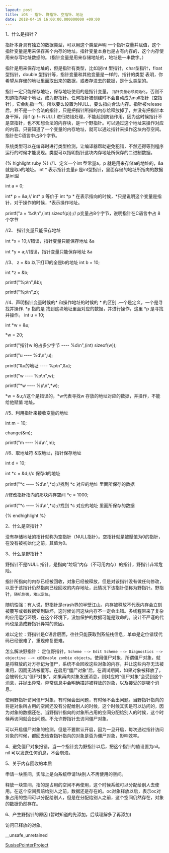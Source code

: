 ```yaml
---
layout: post
title: iOS - 指针、野指针、空指针、地址
date: 2018-04-19 16:00:00.000000000 +09:00
---
```


1、什么是指针？

指针本身具有独立的数据类型，可以用这个类型声明 一个指针变量并赋值，这个指针变量是用来保存某个内存的地址。指针变量本身也是占有内存的，这个内存使用来存写地址数据的。（指针变量是用来存储地址的，地址是一串数字。）

指针是用来保存地址的，但是指针有类型，比如说int 型指针，char型指针，float 型指针，double 型指针等，指针变量和其他变量是一样的。指针的类型 表明，你希望从存储的地址里面取出来的数据，或者存进去的数据，是什么类型的。

指针一定只能保存地址，保存地址使用的是指针变量。 `指针变量必须初始化`，否则不知道指向哪个地址，成为野指针。任何指针被创建时不会自动成为null指针（空指针），它会乱指一气。所以要么设置为NULL，要么指向合法内存。指针被release后，并不是一个合法的指针，只是把指针所指的内存给释放掉了，并没有把指针本身干掉，用if (p != NULL) 进行防错处理，不能起到防错作用，因为这时候指针不是空指针，也不知想合法的内存块，是一个野指针。可以通过这个地址来操作对应的内容。只要知道了一个变量的内存地址，就可以通过指针来操作这块内存空间。指针在C语言中占8个字节。

系统类型可以在编译时进行类型检测，让编译器帮助避免犯错，不然还得等到程序运行的时候才能发现。类型可以指明指针这块内存地址所保存的二进制数据。


{% highlight ruby %}
//1、定义一个int 型常量a，p 就是用来存储a的地址的，&a就是取a的地址。int * 表示指针变量p 是int型指针，里面存储的地址所指向的数据是int型

int a = 0;

int* p = &a;// int* p 等价于 int *p  * 在表示指向的时候，*只是说明这个变量是指针，对于操作的时候，*表示操作地址。

printf("a = %d\n",(int) sizeof(p));// p变量占8个字节，说明指针在C语言中占 8个字节



//2、 指针变量只能保存地址

int *x = 10;//错误，指针变量只能保存地址  &a

int *y = a;//错误，指针变量只能保存地址  &a



//3、 z = &b 以下打印的全是b的地址
int b = 10;

int *z = &b;

printf("%p\n",&b);

printf("%p\n",z);


//4、声明指针变量时候的* 和操作地址的时候的 * 的区别 .一个是定义，一个是寻找并操作. *p 指的是 找到这块地址里面对应的数据，并进行操作，这里 *p 是寻找并操作。
int  u = 10;

int *w = &u;

*w = 20;

printf("指针w 的占多少字节 ---- %d\n",(int) sizeof(w));

printf("u ---- %d\n",u);

printf("&u的地址 ---- %p\n",&u);

printf("w ---- %p\n",w);

printf("*w ---- %p\n",*w);

*w = &u;//这个是错误的，*w代表寻找w 存放的地址对应的数据，并操作，不能给他赋值 地址。

//5、利用指针来接收变量的地址

int m = 10;

change(&m);

printf("m ---- %d\n",m);

//6、取地址符 &取地址，指针保存地址

int d = 10;

int *c = &d;//c 保存d的地址

printf("*c ---- %d\n",*c);//找到 *c 对应的地址 里面所保存的数据

//修改指针指向的那块内存空间
*c = 1000;

printf("*c ---- %d\n",*c);//找到 *c 对应的地址 里面所保存的数据


{% endhighlight %}



2、什么是空指针？

没有存储地址的指针就称为空指针（NULL指针）。空指针就是被赋值为0的指针，在没有被初始化之前，其值为0。


3、什么是野指针？

野指针不是NULL 指针，是指向“垃圾”内存（不可用内存）的指针，野指针非常危险。

指针所指向的内存已经被回收，对象已经被释放，但是对该指针没有做任何修改，以至于该指针仍然指向已经回收的内存地址，此情况下该指针便称为野指针。野指针，`随机性强`，`难以定位`。

随机性强：有人说，野指针是crash界的半壁江山。内存被释放不代表内存会立刻被覆写或者数据受到破坏，这时候访问这块内存不一定会出错。多线程带来了复杂的应用运行环境，在这个环境下，没加保护的数据可能是致命的。设计不严谨的代码也是造成野指针异常的原因。

难以定位：野指针是C语言层面，往往只能获取到系统栈信息，单单是定位错误代码已经很难了，重现修复更难。

怎么解决野指针： 定位野指针，`Scheme --> Edit Scheme --> Diagnostics --> objective --> c的Enable zombie objects`。使用僵尸对象，所谓僵尸对象，就是将释放的对方标记为僵尸，系统不会回收这些对象的内存，并让这些内存无法被重用，因而无法被覆写。在启用“僵尸对象”后，在调试期间，如果对象被释放了，会被转化为“僵尸对象”。如果再向对象发送消息，则对应的“僵尸对象”会受到这个消息，并抛出异常。异常信息中会明确描述被释放的对象，以及接受的是哪个消息。

使用野指针访问僵尸对象，有时候会出问题，有时候不会出问题。当野指针指向的将是对象所占用的空间还没有分配给别人的时候，这个时候其实是可以访问的，因为对象的数据还在。当野指针指向的对象所占用的空间分配给别人的时候，这个时候再访问就会出问题。不允许野指针去访问僵尸对象。

可以开启僵尸对象的检测，但是不要默认开启，因为一旦开启，每次通过指针访问对象的时候，都回去检查指针指向的对象是否为僵尸对象，影响效率。

4、避免僵尸对象报错，当一个指针变为野指针以后，把这个指针的值设置为nil。nil 可以发送任何消息，不会崩溃。

5、关于内存回收的本质

申请一块空间，实际上是向系统申请1块别人不再使用的空间。

释放一块空间，指的是占用的空间不再使用，这个时候系统可以分配给别人去使用。在这个空间费赔给别人之前，数据还是存在的。oc对象释放以后，表示oc对象占用的空间可以分配给别人，但是在分配给别人之前，这个空间仍然存在，对象的数据仍然存在。

6、产生野指针的原因 (暂时知道的先添加，后续理解多了再添加)

访问已释放的对象。

__unsafe_unretained 



[SusisePointerProject]


[SusisePointerProject]: https://github.com/Susise/SusisePointer

